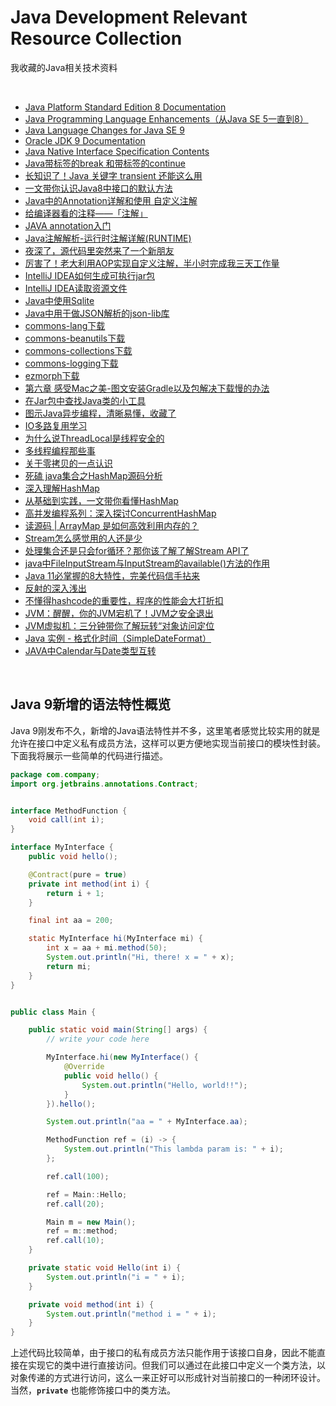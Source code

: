 # Java Development Relevant Resource Collection
我收藏的Java相关技术资料

<br />

- [Java Platform Standard Edition 8 Documentation](https://docs.oracle.com/javase/8/docs/index.html)
- [Java Programming Language Enhancements（从Java SE 5一直到8）](https://docs.oracle.com/javase/8/docs/technotes/guides/language/enhancements.html#javase8)
- [Java Language Changes for Java SE 9](https://docs.oracle.com/javase/9/language/toc.htm#JSLAN-GUID-B06D7006-D9F4-42F8-AD21-BF861747EDCF)
- [Oracle JDK 9 Documentation](https://docs.oracle.com/javase/9/)
- [Java Native Interface Specification Contents](https://docs.oracle.com/javase/9/docs/specs/jni/index.html)
- [Java带标签的break 和带标签的continue](https://www.cnblogs.com/woaixingxing/p/6394952.html)
- [长知识了！Java 关键字 transient 还能这么用](https://www.toutiao.com/i6940997239938548228/)
- [一文带你认识Java8中接口的默认方法](https://www.cnblogs.com/sum-41/p/10878807.html)
- [Java中的Annotation详解和使用 自定义注解](http://blog.csdn.net/tabactivity/article/details/30493641)
- [给编译器看的注释——「注解」](https://www.toutiao.com/i6973546997924037127/)
- [JAVA annotation入门](http://blog.csdn.net/hbcui1984/article/details/4735487)
- [Java注解解析-运行时注解详解(RUNTIME)](https://blog.csdn.net/jsonChumpKlutz/article/details/81747839)
- [夜深了，源代码里突然来了一个新朋友](https://www.toutiao.com/i6911858070146515464/)
- [厉害了！老大利用AOP实现自定义注解，半小时完成我三天工作量](https://blog.csdn.net/u011277123/article/details/104728630)
- [IntelliJ IDEA如何生成可执行jar包](https://jingyan.baidu.com/article/c275f6ba0bbb65e33d7567cb.html)
- [IntelliJ IDEA读取资源文件](https://blog.csdn.net/yanwushu/article/details/43764303)
- [Java中使用Sqlite](https://bitbucket.org/xerial/sqlite-jdbc)
- [Java中用于做JSON解析的json-lib库](http://json-lib.sourceforge.net)
- [commons-lang下载](http://commons.apache.org/proper/commons-lang/index.html)
- [commons-beanutils下载](http://commons.apache.org/proper/commons-beanutils/)
- [commons-collections下载](http://commons.apache.org/proper/commons-collections/)
- [commons-logging下载](https://commons.apache.org/proper/commons-logging/)
- [ezmorph下载](http://ezmorph.sourceforge.net)
- [第六章 感受Mac之美-图文安装Gradle以及包解决下载慢的办法](https://www.toutiao.com/a6812509372137079299/)
- [在Jar包中查找Java类的小工具](https://blog.csdn.net/kongxx/article/details/85753286)
- [图示Java异步编程，清晰易懂，收藏了](https://www.toutiao.com/i6678498547207242253/)
- [IO多路复用学习](https://www.toutiao.com/i6801646973322691085/)
- [为什么说ThreadLocal是线程安全的](https://www.toutiao.com/a6742843066614284807/)
- [多线程编程那些事](https://www.toutiao.com/i6904660632952439310/)
- [关于零拷贝的一点认识](https://www.toutiao.com/a6680353701208523272)
- [死磕 java集合之HashMap源码分析](https://www.toutiao.com/a6688257890353938947)
- [深入理解HashMap](https://www.toutiao.com/a6802089727966052867/)
- [从基础到实践，一文带你看懂HashMap](https://www.toutiao.com/i6875580417248854536/)
- [高并发编程系列：深入探讨ConcurrentHashMap](https://www.toutiao.com/a6680034750784078347/)
- [读源码 | ArrayMap 是如何高效利用内存的？](https://juejin.im/post/6875152386260910087)
- [Stream怎么感觉用的人还是少](https://www.toutiao.com/a6700346920361001483)
- [处理集合还是只会for循环？那你该了解了解Stream API了](https://www.toutiao.com/a6699360552717648388/)
- [java中FileInputStream与InputStream的available()方法的作用](https://blog.csdn.net/weixin_39851884/article/details/78609466)
- [Java 11必掌握的8大特性，完美代码信手拈来](https://www.toutiao.com/a6719656856689574407)
- [反射的深入浅出](https://www.toutiao.com/a6723009453613924872)
- [不懂得hashcode的重要性，程序的性能会大打折扣](https://www.toutiao.com/a6759004326334562823/)
- [JVM：醒醒，你的JVM宕机了！JVM之安全退出](https://www.toutiao.com/a6815757669639389699/)
- [JVM虚拟机：三分钟带你了解玩转“对象访问定位](https://www.toutiao.com/i6807333400010031628/)
- [Java 实例 - 格式化时间（SimpleDateFormat）](https://www.runoob.com/java/date-time-am-pm.html)
- [JAVA中Calendar与Date类型互转](https://blog.csdn.net/fz13768884254/article/details/82422752)

<br />

## Java 9新增的语法特性概览

Java 9刚发布不久，新增的Java语法特性并不多，这里笔者感觉比较实用的就是允许在接口中定义私有成员方法，这样可以更方便地实现当前接口的模块性封装。下面我将展示一些简单的代码进行描述。

```java
package com.company;
import org.jetbrains.annotations.Contract;


interface MethodFunction {
    void call(int i);
}

interface MyInterface {
    public void hello();

    @Contract(pure = true)
    private int method(int i) {
        return i + 1;
    }

    final int aa = 200;

    static MyInterface hi(MyInterface mi) {
        int x = aa + mi.method(50);
        System.out.println("Hi, there! x = " + x);
        return mi;
    }
}


public class Main {

    public static void main(String[] args) {
        // write your code here

        MyInterface.hi(new MyInterface() {
            @Override
            public void hello() {
                System.out.println("Hello, world!!");
            }
        }).hello();

        System.out.println("aa = " + MyInterface.aa);

        MethodFunction ref = (i) -> {
            System.out.println("This lambda param is: " + i);
        };

        ref.call(100);

        ref = Main::Hello;
        ref.call(20);

        Main m = new Main();
        ref = m::method;
        ref.call(10);
    }

    private static void Hello(int i) {
        System.out.println("i = " + i);
    }

    private void method(int i) {
        System.out.println("method i = " + i);
    }
}

```

上述代码比较简单，由于接口的私有成员方法只能作用于该接口自身，因此不能直接在实现它的类中进行直接访问。但我们可以通过在此接口中定义一个类方法，以对象传递的方式进行访问，这么一来正好可以形成针对当前接口的一种闭环设计。当然，**`private`** 也能修饰接口中的类方法。

